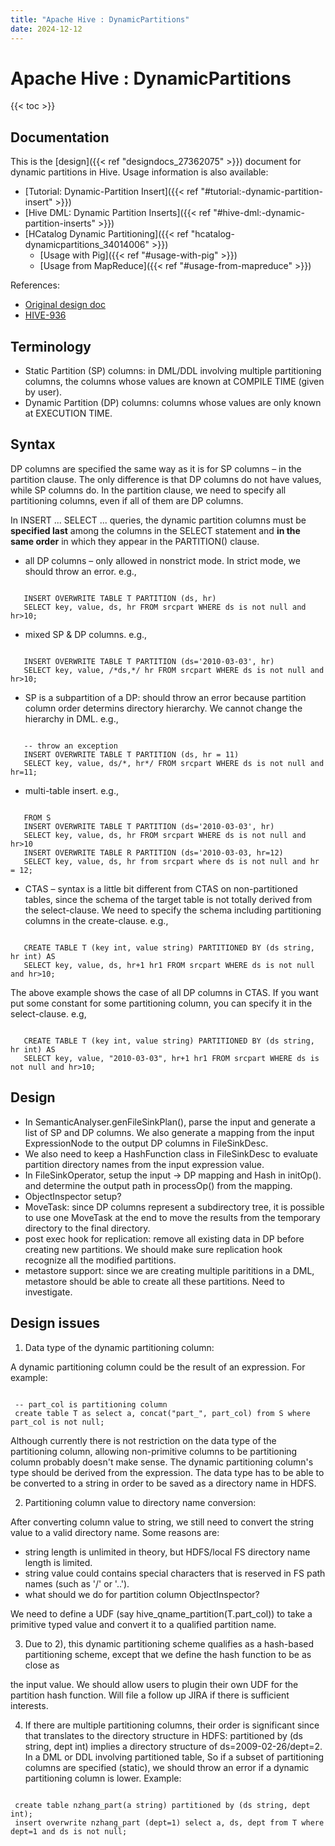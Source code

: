 ```yaml
---
title: "Apache Hive : DynamicPartitions"
date: 2024-12-12
---
```


# Apache Hive : DynamicPartitions

{{< toc >}}

## Documentation

This is the [design]({{< ref "designdocs_27362075" >}}) document for dynamic partitions in Hive. Usage information is also available: 

* [Tutorial: Dynamic-Partition Insert]({{< ref "#tutorial:-dynamic-partition-insert" >}})
* [Hive DML: Dynamic Partition Inserts]({{< ref "#hive-dml:-dynamic-partition-inserts" >}})
* [HCatalog Dynamic Partitioning]({{< ref "hcatalog-dynamicpartitions_34014006" >}})
	+ [Usage with Pig]({{< ref "#usage-with-pig" >}})
	+ [Usage from MapReduce]({{< ref "#usage-from-mapreduce" >}})

References:

* [Original design doc](https://issues.apache.org/jira/secure/attachment/12437909/dp_design.txt)
* [HIVE-936](https://issues.apache.org/jira/browse/HIVE-936)

## Terminology

* Static Partition (SP) columns: in DML/DDL involving multiple partitioning columns, the columns whose values are known at COMPILE TIME (given by user).
* Dynamic Partition (DP) columns: columns whose values are only known at EXECUTION TIME.

## Syntax

DP columns are specified the same way as it is for SP columns – in the partition clause. The only difference is that DP columns do not have values, while SP columns do. In the partition clause, we need to specify all partitioning columns, even if all of them are DP columns. 

In INSERT ... SELECT ... queries, the dynamic partition columns must be **specified last** among the columns in the SELECT statement and **in the same order** in which they appear in the PARTITION() clause.

* all DP columns – only allowed in nonstrict mode. In strict mode, we should throw an error. e.g.,

```

   INSERT OVERWRITE TABLE T PARTITION (ds, hr) 
   SELECT key, value, ds, hr FROM srcpart WHERE ds is not null and hr>10;

```

* mixed SP & DP columns. e.g.,

```

   INSERT OVERWRITE TABLE T PARTITION (ds='2010-03-03', hr) 
   SELECT key, value, /*ds,*/ hr FROM srcpart WHERE ds is not null and hr>10;

```

* SP is a subpartition of a DP: should throw an error because partition column order determins directory hierarchy. We cannot change the hierarchy in DML. e.g.,

```

   -- throw an exception
   INSERT OVERWRITE TABLE T PARTITION (ds, hr = 11) 
   SELECT key, value, ds/*, hr*/ FROM srcpart WHERE ds is not null and hr=11;

```

* multi-table insert. e.g.,

```

   FROM S
   INSERT OVERWRITE TABLE T PARTITION (ds='2010-03-03', hr) 
   SELECT key, value, ds, hr FROM srcpart WHERE ds is not null and hr>10
   INSERT OVERWRITE TABLE R PARTITION (ds='2010-03-03, hr=12)
   SELECT key, value, ds, hr from srcpart where ds is not null and hr = 12;

```

* CTAS – syntax is a little bit different from CTAS on non-partitioned tables, since the schema of the target table is not totally derived from the select-clause. We need to specify the schema including partitioning columns in the create-clause. e.g.,

```

   CREATE TABLE T (key int, value string) PARTITIONED BY (ds string, hr int) AS 
   SELECT key, value, ds, hr+1 hr1 FROM srcpart WHERE ds is not null and hr>10;

```

The above example shows the case of all DP columns in CTAS. If you want put some constant for some partitioning column, you can specify it in the select-clause. e.g, 

```

   CREATE TABLE T (key int, value string) PARTITIONED BY (ds string, hr int) AS 
   SELECT key, value, "2010-03-03", hr+1 hr1 FROM srcpart WHERE ds is not null and hr>10;

```

## Design

* In SemanticAnalyser.genFileSinkPlan(), parse the input and generate a list of SP and DP columns. We also generate a mapping from the input ExpressionNode to the output DP columns in FileSinkDesc.
* We also need to keep a HashFunction class in FileSinkDesc to evaluate partition directory names from the input expression value.
* In FileSinkOperator, setup the input -> DP mapping and Hash in initOp(). and determine the output path in processOp() from the mapping.
* ObjectInspector setup?
* MoveTask: since DP columns represent a subdirectory tree, it is possible to use one MoveTask at the end to move the results from the temporary directory to the final directory.
* post exec hook for replication: remove all existing data in DP before creating new partitions. We should make sure replication hook recognize all the modified partitions.
* metastore support: since we are creating multiple parititions in a DML, metastore should be able to create all these partitions. Need to investigate.

## Design issues

 1) Data type of the dynamic partitioning column:   

 A dynamic partitioning column could be the result of an expression. For example:

```

 -- part_col is partitioning column
 create table T as select a, concat("part_", part_col) from S where part_col is not null; 

```

Although currently there is not restriction on the data type of the partitioning column, allowing non-primitive columns to be partitioning column probably doesn't make sense. The dynamic partitioning column's type should be derived from the expression. The data type has to be able to be converted to a string in order to be saved as a directory name in HDFS. 

 2) Partitioning column value to directory name conversion:  

 After converting column value to string, we still need to convert the string value to a valid directory name. Some reasons are: 

* string length is unlimited in theory, but HDFS/local FS directory name length is limited.
* string value could contains special characters that is reserved in FS path names (such as '/' or '..').
* what should we do for partition column ObjectInspector?

 We need to define a UDF (say hive_qname_partition(T.part_col)) to take a primitive typed value and convert it to a qualified partition name.

 3) Due to 2), this dynamic partitioning scheme qualifies as a hash-based partitioning scheme, except that we define the hash function to be as close as  

the input value. We should allow users to plugin their own UDF for the partition hash function. Will file a follow up JIRA if there is sufficient interests. 

 4) If there are multiple partitioning columns, their order is significant since that translates to the directory structure in HDFS: partitioned by (ds string, dept int) implies a directory structure of ds=2009-02-26/dept=2. In a DML or DDL involving partitioned table, So if a subset of partitioning columns are specified (static), we should throw an error if a dynamic partitioning column is lower. Example:

```

 create table nzhang_part(a string) partitioned by (ds string, dept int);
 insert overwrite nzhang_part (dept=1) select a, ds, dept from T where dept=1 and ds is not null;

```

 

 

